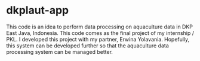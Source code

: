 # dkplaut-app
This code is an idea to perform data processing on aquaculture data in DKP East Java, Indonesia. This code comes as the final project of my internship / PKL. I developed this project with my partner, Erwina Yolavania. Hopefully, this system can be developed further so that the aquaculture data processing system can be managed better.

